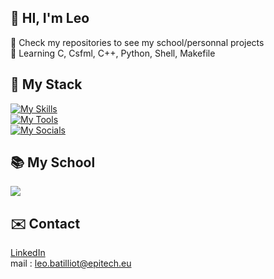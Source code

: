 ## 👋 HI, I'm Leo
:ledger: Check my repositories to see my school/personnal projects  
🌱 Learning C, Csfml, C++, Python, Shell, Makefile  
## 🔧 My Stack
[![My Skills](https://skillicons.dev/icons?i=c,cpp,py)](https://skillicons.dev)  
[![My Tools](https://skillicons.dev/icons?i=godot,linux,visualstudio)](https://skillicons.dev)  
[![My Socials](https://skillicons.dev/icons?i=github,linkedin,discord)](https://skillicons.dev)
## :books: My School
<a href="https://www.epitech.eu/" align="center">
   <img src="https://upload.wikimedia.org/wikipedia/commons/thumb/2/2d/Epitech.png/120px-Epitech.png"/>
</a>  

## :envelope: Contact
[LinkedIn](https://www.linkedin.com/in/l%C3%A9o-batilliot-48847734a/)  
mail : leo.batilliot@epitech.eu
<!--
**Leo-Batilliot/Leo-Batilliot** is a ✨ _special_ ✨ repository because its `README.md` (this file) appears on your GitHub profile.

Here are some ideas to get you started:

- 🔭 I’m currently working on ...
- 🌱 I’m currently learning ...
- 👯 I’m looking to collaborate on ...
- 🤔 I’m looking for help with ...
- 💬 Ask me about ...
- 📫 How to reach me: ...
- 😄 Pronouns: ...
- ⚡ Fun fact: ...
-->
